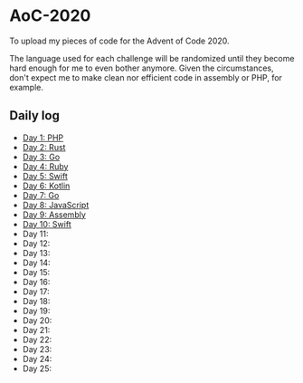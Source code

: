 # AoC-2020
To upload my pieces of code for the Advent of Code 2020.

The language used for each challenge will be randomized until they become hard enough for me to even bother anymore. Given the circumstances, don't expect me to make clean nor efficient code in assembly or PHP, for example.

## Daily log

* [Day 1: PHP](day_01)
* [Day 2: Rust](day_02)
* [Day 3: Go](day_03)
* [Day 4: Ruby](day_04)
* [Day 5: Swift](day_05)
* [Day 6: Kotlin](day_06)
* [Day 7: Go](day_07)
* [Day 8: JavaScript](day_08)
* [Day 9: Assembly](day_09)
* [Day 10: Swift](day_10)
* Day 11:
* Day 12:
* Day 13:
* Day 14:
* Day 15:
* Day 16:
* Day 17:
* Day 18:
* Day 19:
* Day 20:
* Day 21:
* Day 22:
* Day 23:
* Day 24:
* Day 25:
